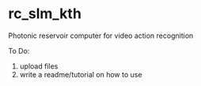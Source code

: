 # rc_slm_kth
Photonic reservoir computer for video action recognition

To Do:
1. upload files
2. write a readme/tutorial on how to use
